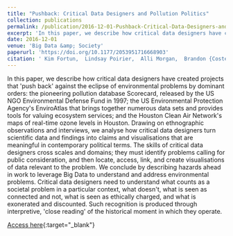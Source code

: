```yaml
---
title: "Pushback: Critical Data Designers and Pollution Politics"
collection: publications
permalink: /publication/2016-12-01-Pushback-Critical-Data-Designers-and-Pollution-Politics
excerpt: 'In this paper, we describe how critical data designers have created projects that &apos;push back&apos; against the eclipse of environmental problems by dominant orders: the pioneering pollution database Scorecard, released by the US NGO Environmental Defense Fund in 1997; the US Environmental Protection Agen...'
date: 2016-12-01
venue: 'Big Data &amp; Society'
paperurl: 'https://doi.org/10.1177/2053951716668903'
citation: ' Kim Fortun,  Lindsay Poirier,  Alli Morgan,  Brandon {Costelloe-Kuehn},  Mike Fortun. 2016. &quot;Pushback: Critical Data Designers and Pollution Politics.&quot; <i>Big Data &amp; Society</i>. SAGE Publications Ltd 3(2)'
---
```

In this paper, we describe how critical data designers have created projects that &apos;push back&apos; against the eclipse of environmental problems by dominant orders: the pioneering pollution database Scorecard, released by the US NGO Environmental Defense Fund in 1997; the US Environmental Protection Agency&apos;s EnviroAtlas that brings together numerous data sets and provides tools for valuing ecosystem services; and the Houston Clean Air Network&apos;s maps of real-time ozone levels in Houston. Drawing on ethnographic observations and interviews, we analyse how critical data designers turn scientific data and findings into claims and visualisations that are meaningful in contemporary political terms. The skills of critical data designers cross scales and domains; they must identify problems calling for public consideration, and then locate, access, link, and create visualisations of data relevant to the problem. We conclude by describing hazards ahead in work to leverage Big Data to understand and address environmental problems. Critical data designers need to understand what counts as a societal problem in a particular context, what doesn&apos;t, what is seen as connected and not, what is seen as ethically charged, and what is exonerated and discounted. Such recognition is produced through interpretive, &apos;close reading&apos; of the historical moment in which they operate.

[Access here](https://doi.org/10.1177/2053951716668903){:target="_blank"}
